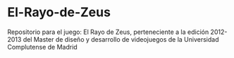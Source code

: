 El-Rayo-de-Zeus
===============

Repositorio para el juego: El Rayo de Zeus, perteneciente a la edición 2012-2013 del Master de diseño y desarrollo de videojuegos
de la Universidad Complutense de Madrid